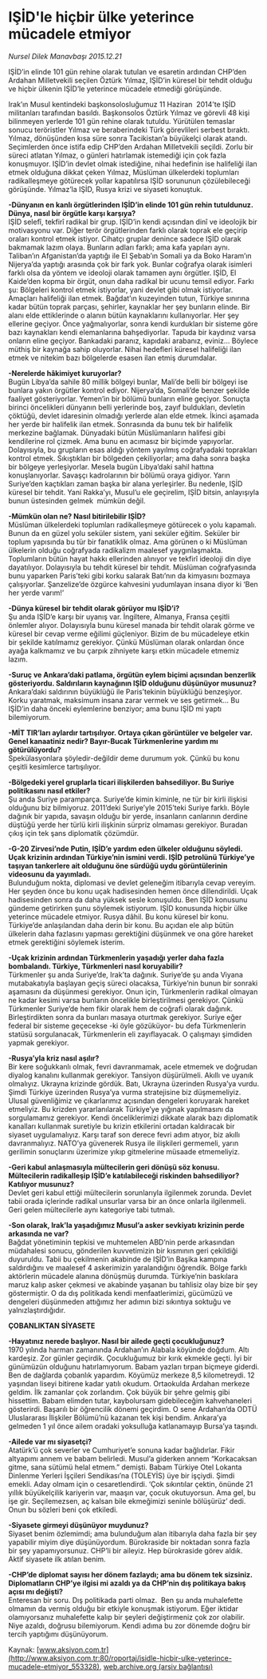 # IŞİD'le hiçbir ülke yeterince mücadele etmiyor

*Nursel Dilek Manavbaşı 2015.12.21*

<div class="pNewsDetailMainContent ctx_content" itemprop="articleBody">
 <p>
  IŞİD’in elinde 101 gün rehine olarak tutulan ve esaretin ardından CHP’den Ardahan Milletvekili seçilen Öztürk Yılmaz, IŞİD’in küresel bir tehdit olduğu ve hiçbir ülkenin IŞİD’le yeterince mücadele etmediği görüşünde.
 </p>
 <p>
  Irak’ın Musul kentindeki başkonsolosluğumuz 11 Haziran  2014’te IŞİD militanları tarafından basıldı. Başkonsolos Öztürk Yılmaz ve görevli 48 kişi bilinmeyen yerlerde 101 gün rehine olarak tutuldu. Yürütülen temaslar sonucu teröristler Yılmaz ve beraberindeki Türk görevlileri serbest bıraktı. Yılmaz, dönüşünden kısa süre sonra Tacikistan’a büyükelçi olarak atandı. Seçimlerden önce istifa edip CHP’den Ardahan Milletvekili seçildi. Zorlu bir süreci atlatan Yılmaz, o günleri hatırlamak istemediği için çok fazla konuşmuyor. IŞİD’in devlet olmak istediğine, nihai hedefinin ise halifeliği ilan etmek olduğuna dikkat çeken Yılmaz, Müslüman ülkelerdeki toplumları radikalleşmeye götürecek yollar kapatılırsa IŞİD sorununun çözülebileceği görüşünde. Yılmaz’la IŞİD, Rusya krizi ve siyaseti konuştuk.
 </p>
 <p>
  <strong>
   -Dünyanın en kanlı örgütlerinden IŞİD’in elinde 101 gün rehin tutuldunuz. Dünya, nasıl bir örgütle karşı karşıya?
  </strong>
  <br/>
  IŞİD selefî, tekfirî radikal bir grup. IŞİD’in kendi açısından dinî ve ideolojik bir motivasyonu var. Diğer terör örgütlerinden farklı olarak toprak ele geçirip oraları kontrol etmek istiyor. Cihatçı gruplar denince sadece IŞİD olarak bakmamak lazım olaya. Bunların adları farklı; ama kafa yapıları aynı. Taliban’ın Afganistan’da yaptığı ile El Şebab’ın Somali ya da Boko Haram’ın Nijerya’da yaptığı arasında çok bir fark yok. Bunlar coğrafya olarak isimleri farklı olsa da yöntem ve ideoloji olarak tamamen aynı örgütler. IŞİD, El Kaide’den kopma bir örgüt, onun daha radikal bir ucunu temsil ediyor. Farkı şu: Bölgeleri kontrol etmek istiyorlar, yani devlet gibi olmak istiyorlar.  Amaçları halifeliği ilan etmek. Bağdat’ın kuzeyinden tutun, Türkiye sınırına kadar bütün toprak parçası, şehirler, kaynaklar her şey bunların elinde. Bir alanı elde ettiklerinde o alanın bütün kaynaklarını kullanıyorlar. Her şey ellerine geçiyor. Önce yağmalıyorlar, sonra kendi kurdukları bir sisteme göre bazı kaynakları kendi elemanlarına bahşediyorlar. Tapuda bir kaydınız varsa onların eline geçiyor. Bankadaki paranız, kapıdaki arabanız, eviniz… Böylece müthiş bir kaynağa sahip oluyorlar. Nihai hedefleri küresel halifeliği ilan etmek ve nitekim bazı bölgelerde esasen ilan etmiş durumdalar.
 </p>
 <p>
  <strong>
   -Nerelerde hâkimiyet kuruyorlar?
  </strong>
  <br/>
  Bugün Libya’da sahile 80 millik bölgeyi bunlar, Mali’de belli bir bölgeyi ise bunlara yakın örgütler kontrol ediyor. Nijerya’da, Somali’de benzer şekilde faaliyet gösteriyorlar. Yemen’in bir bölümü bunların eline geçiyor. Sonuçta birinci öncelikleri dünyanın belli yerlerinde boş, zayıf buldukları, devletin çöktüğü, devlet idaresinin olmadığı yerlerde alan elde etmek. İkinci aşamada her yerde bir halifelik ilan etmek. Sonrasında da bunu tek bir halifelik merkezine bağlamak. Dünyadaki bütün Müslümanların halifesi gibi kendilerine rol çizmek. Ama bunu en acımasız bir biçimde yapıyorlar. Dolayısıyla, bu grupların esas aldığı yöntem yayılmış coğrafyadaki toprakları kontrol etmek. Sıkıştıkları bir bölgeden çekiliyorlar; ama daha sonra başka bir bölgeye yerleşiyorlar. Mesela bugün Libya’daki sahil hattına konuşlanıyorlar. Savaşçı kadrolarının bir bölümü oraya gidiyor. Yarın Suriye’den kaçtıkları zaman başka bir alana yerleşirler. Bu nedenle, IŞİD küresel bir tehdit. Yani Rakka’yı, Musul’u ele geçirelim, IŞİD bitsin, anlayışıyla bunun üstesinden gelmek  mümkün değil.
 </p>
 <p>
  <strong>
   -Mümkün olan ne? Nasıl bitirilebilir IŞİD?
  </strong>
  <br/>
  Müslüman ülkelerdeki toplumları radikalleşmeye götürecek o yolu kapamalı. Bunun da en güzel yolu seküler sistem, yani seküler eğitim. Seküler bir toplum yapısında bu tür bir fanatiklik olmaz. Ama görünen o ki Müslüman ülkelerin olduğu coğrafyada radikalizm maalesef yaygınlaşmakta. Toplumların bütün hayat hakkı ellerinden alınıyor ve tekfirî ideoloji din diye dayatılıyor. Dolayısıyla bu tehdit küresel bir tehdit. Müslüman coğrafyasında bunu yaparken Paris’teki gibi korku salarak Batı’nın da kimyasını bozmaya çalışıyorlar. Şanzelize’de özgürce kahvesini yudumlayan insana diyor ki ‘Ben her yerde varım!’
 </p>
 <p>
  <strong>
   -Dünya küresel bir tehdit olarak görüyor mu IŞİD’i?
  </strong>
  <br/>
  Şu anda IŞİD’e karşı bir uyanış var. İngiltere, Almanya, Fransa çeşitli önlemler alıyor. Dolayısıyla bunu küresel manada bir tehdit olarak görme ve küresel bir cevap verme eğilimi güçleniyor. Bizim de bu mücadeleye etkin bir şekilde katılmamız gerekiyor. Çünkü Müslüman olarak onlardan önce ayağa kalkmamız ve bu çarpık zihniyete karşı etkin mücadele etmemiz lazım.
 </p>
 <p>
  <strong>
   -Suruç ve Ankara’daki patlama, örgütün eylem biçimi açısından benzerlik gösteriyordu. Saldırıların kaynağının IŞİD olduğunu düşünüyor musunuz?
  </strong>
  <br/>
  Ankara’daki saldırının büyüklüğü ile Paris’tekinin büyüklüğü benzeşiyor. Korku yaratmak, maksimum insana zarar vermek ve ses getirmek... Bu IŞİD’in daha önceki eylemlerine benziyor; ama bunu IŞİD mi yaptı bilemiyorum.
 </p>
 <p>
  <strong>
   -MİT TIR’ları aylardır tartışılıyor. Ortaya çıkan görüntüler ve belgeler var. Genel kanaatiniz nedir? Bayır-Bucak Türkmenlerine yardım mı götürülüyordu?
  </strong>
  <br/>
  Spekülasyonlara şöyledir-değildir deme durumum yok. Çünkü bu konu çeşitli kesimlerce tartışılıyor.
 </p>
 <p>
  <strong>
   -Bölgedeki yerel gruplarla ticari ilişkilerden bahsediliyor. Bu Suriye politikasını nasıl etkiler?
  </strong>
  <br/>
  Şu anda Suriye paramparça. Suriye’de kimin kiminle, ne tür bir kirli ilişkisi olduğunu biz bilmiyoruz. 2011’deki Suriye’yle 2015’teki Suriye farklı. Böyle dağınık bir yapıda, savaşın olduğu bir yerde, insanların canlarının derdine düştüğü yerde her türlü kirli ilişkinin sürpriz olmaması gerekiyor. Buradan çıkış için tek şans diplomatik çözümdür.
 </p>
 <p>
  <strong>
   -G-20 Zirvesi’nde Putin, IŞİD’e yardım eden ülkeler olduğunu söyledi. Uçak krizinin ardından Türkiye’nin ismini verdi. IŞİD petrolünü Türkiye’ye taşıyan tankerlere ait olduğunu öne sürdüğü uydu görüntülerinin videosunu da yayımladı.
  </strong>
  <br/>
  Bulunduğum nokta, diplomasi ve devlet geleneğim itibarıyla cevap vereyim. Her şeyden önce bu konu uçak hadisesinden hemen önce dillendirildi. Uçak hadisesinden sonra da daha yüksek sesle konuşuldu. Ben IŞİD konusunu gündeme getirirken şunu söylemek istiyorum. IŞİD konusunda hiçbir ülke yeterince mücadele etmiyor. Rusya dâhil. Bu konu küresel bir konu. Türkiye’de anlaşılandan daha derin bir konu. Bu açıdan ele alıp bütün ülkelerin daha fazlasını yapması gerektiğini düşünmek ve ona göre hareket etmek gerektiğini söylemek isterim.
 </p>
 <p>
  <strong>
   -Uçak krizinin ardından Türkmenlerin yaşadığı yerler daha fazla bombalandı. Türkiye, Türkmenleri nasıl koruyabilir?
  </strong>
  <br/>
  Türkmenler şu anda Suriye’de, Irak’ta dağınık. Suriye’de şu anda Viyana mutabakatıyla başlayan geçiş süreci olacaksa, Türkiye’nin bunun bir sonraki aşamasını da düşünmesi gerekiyor. Onun için, Türkmenlerin radikal olmayan ne kadar kesimi varsa bunların öncelikle birleştirilmesi gerekiyor. Çünkü Türkmenler Suriye’de hem fikir olarak hem de coğrafi olarak dağınık. Birleştirdikten sonra da bunları masaya oturtmak gerekiyor. Suriye eğer federal bir sisteme geçecekse -ki öyle gözüküyor- bu defa Türkmenlerin statüsü sorgulanacak, Türkmenlerin eli zayıflayacak. O çalışmayı şimdiden yapmak gerekiyor.
 </p>
 <p>
  <strong>
   -Rusya’yla kriz nasıl aşılır?
  </strong>
  <br/>
  Bir kere soğukkanlı olmak, fevri davranmamak, acele etmemek ve doğrudan diyalog kanalını kullanmak gerekiyor. Tansiyon düşürülmeli. Akıllı ve uyanık olmalıyız. Ukrayna krizinde gördük. Batı, Ukrayna üzerinden Rusya’ya vurdu. Şimdi Türkiye üzerinden Rusya’ya vurma stratejisine biz düşmemeliyiz. Ulusal güvenliğimiz ve çıkarlarımız açısından dengeleri koruyarak hareket etmeliyiz. Bu krizden yararlanılarak Türkiye’ye yığınak yapılmasını da sorgulamamız gerekiyor. Kendi önceliklerimizi dikkate alarak bazı diplomatik kanalları kullanmak suretiyle bu krizin etkilerini ortadan kaldıracak bir siyaset uygulamalıyız. Karşı taraf son derece fevri adım atıyor, biz akıllı davranmalıyız. NATO’ya güvenerek Rusya ile ilişkileri germemeli, yarın gerilimin sonuçlarını üzerimize yıkıp gitmelerine müsaade etmemeliyiz.
 </p>
 <p>
  <strong>
   -Geri kabul anlaşmasıyla mültecilerin geri dönüşü söz konusu. Mültecilerin radikalleşip IŞİD’e katılabileceği riskinden bahsediliyor? Katılıyor musunuz?
  </strong>
  <br/>
  Devlet geri kabul ettiği mültecilerin sorunlarıyla ilgilenmek zorunda. Devlet tabii orada içlerinde radikal unsurlar varsa bir an önce onlarla ilgilenmeli. Geri gelen mültecilerle aynı kategoriye tabi tutmalı.
 </p>
 <p>
  <strong>
   -Son olarak, Irak’la yaşadığımız Musul’a asker sevkiyatı krizinin perde arkasında ne var?
  </strong>
  <br/>
  Bağdat yönetiminin tepkisi ve muhtemelen ABD’nin perde arkasından müdahalesi sonucu, gönderilen kuvvetimizin bir kısmının geri çekildiği duyuruldu. Tabii bu çekilmenin akabinde de IŞİD’in Başika kampına saldırdığını ve maalesef 4 askerimizin yaralandığını öğrendik. Bölge farklı aktörlerin mücadele alanına dönüşmüş durumda. Türkiye’nin baskılara maruz kalıp asker çekmesi ve akabinde yaşanan bu tahlisiz olay bize bir şey göstermiştir. O da dış politikada kendi menfaatlerimizi, gücümüzü ve dengeleri düşünmeden attığımız her adımın bizi sıkıntıya soktuğu ve yalnızlaştırdığıdır.
 </p>
 <p>
  <strong>
   ÇOBANLIKTAN SİYASETE
  </strong>
 </p>
 <p>
  <strong>
   -Hayatınız nerede başlıyor. Nasıl bir ailede geçti çocukluğunuz?
  </strong>
  <br/>
  1970 yılında harman zamanında Ardahan’ın Alabala köyünde doğdum. Altı kardeşiz. Zor günler geçirdik. Çocukluğumuz bir kırık ekmekle geçti. İyi bir günümüzün olduğunu hatırlamıyorum. Babam yazları tırpan biçmeye giderdi. Ben de dağlarda çobanlık yapardım. Köyümüz merkeze 8,5 kilometreydi. 12 yaşından liseyi bitirene kadar yatılı okudum. Ortaokulda Ardahan merkeze geldim. İlk zamanlar çok zorlandım. Çok büyük bir şehre gelmiş gibi hissettim. Babam elimden tutar, kaybolursam gidebileceğim kahvehaneleri gösterirdi. Başarılı bir öğrencilik dönemi geçirdim. O sene Ardahan’da ODTÜ Uluslararası İlişkiler Bölümü’nü kazanan tek kişi bendim. Ankara’ya gelmeden 1 yıl önce ailem oradaki yoksulluğa katlanamayıp Bursa’ya taşındı.
 </p>
 <p>
  <strong>
   -Ailede var mı siyasetçi?
  </strong>
  <br/>
  Atatürk’ü çok severler ve Cumhuriyet’e sonuna kadar bağlıdırlar. Fikir altyapımı annem ve babam belirledi. Musul’a giderken annem “Korkacaksan gitme, sana sütümü helal etmem.” demişti. Babam Türkiye Otel Lokanta Dinlenme Yerleri İşçileri Sendikası’na (TOLEYİS) üye bir işçiydi. Şimdi emekli. Aday olmam için o cesaretlendirdi. ‘Çok sıkıntılar çektin, önünde 21 yıllık büyükelçilik kariyerin var, maaşın var, çocuk okutuyorsun. Ama gel, bu işe gir. Seçilemezsen, aç kalsan bile ekmeğimizi seninle bölüşürüz’ dedi. Onun bu sözleri beni çok etkiledi.
 </p>
 <p>
  <strong>
   -Siyasete girmeyi düşünüyor muydunuz?
  </strong>
  <br/>
  Siyaset benim özlemimdi; ama bulunduğum alan itibarıyla daha fazla bir şey yapabilir miyim diye düşünüyordum. Bürokraside bir noktadan sonra fazla bir şey yapamıyorsunuz. CHP’li bir aileyiz. Hep bürokraside görev aldık. Aktif siyasete ilk atılan benim.
 </p>
 <p>
  <strong>
   -CHP’de diplomat sayısı her dönem fazlaydı; ama bu dönem tek sizsiniz.  Diplomatların CHP’ye ilgisi mi azaldı ya da CHP’nin dış politikaya bakış açısı mı değişti?
  </strong>
  <br/>
  Enteresan bir soru. Dış politikada parti olmaz.  Ben şu anda muhalefette olmamın da vermiş olduğu bir etkiyle konuşmak istiyorum. Eğer iktidar olamıyorsanız muhalefette kalıp bir şeyleri değiştirmeniz çok zor olabilir. Niye azaldı, doğrusu bilemiyorum. Kendi adıma bu zor dönemde doğru bir tercih yaptığımı düşünüyorum.
 </p>
</div>


Kaynak: [www.aksiyon.com.tr](http://www.aksiyon.com.tr:80/roportaj/isidle-hicbir-ulke-yeterince-mucadele-etmiyor_553328), [web.archive.org (arşiv bağlantısı)](http://web.archive.org/web/20160211050432/http://www.aksiyon.com.tr:80/roportaj/isidle-hicbir-ulke-yeterince-mucadele-etmiyor_553328)
